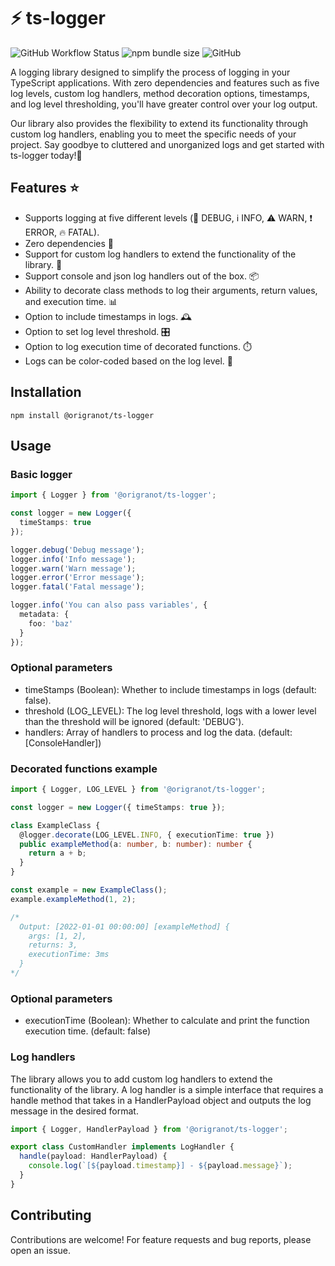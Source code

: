 # :zap: ts-logger

![GitHub Workflow Status](https://img.shields.io/github/actions/workflow/status/origranot/ts-logger/release.yml)
![npm bundle size](https://img.shields.io/bundlephobia/min/@origranot/ts-logger)
![GitHub](https://img.shields.io/github/license/origranot/ts-logger)

A logging library designed to simplify the process of logging in your TypeScript applications. With zero dependencies and features such as five log levels, custom log handlers, method decoration options, timestamps, and log level thresholding, you'll have greater control over your log output.

Our library also provides the flexibility to extend its functionality through custom log handlers, enabling you to meet the specific needs of your project. Say goodbye to cluttered and unorganized logs and get started with ts-logger today!💪


## Features :star:

- Supports logging at five different levels (:bug: DEBUG, :information_source: INFO, :warning: WARN, :exclamation: ERROR, :fire: FATAL).
- Zero dependencies 🚫
- Support for custom log handlers to extend the functionality of the library. 💬
- Support console and json log handlers out of the box. 📦
- Ability to decorate class methods to log their arguments, return values, and execution time. 📊
- Option to include timestamps in logs. 🕰️
- Option to set log level threshold. 🎛️
- Option to log execution time of decorated functions. ⏱️
- Logs can be color-coded based on the log level. 🎨

## Installation

`npm install @origranot/ts-logger`

## Usage

### Basic logger

```typescript
import { Logger } from '@origranot/ts-logger';

const logger = new Logger({
  timeStamps: true
});

logger.debug('Debug message');
logger.info('Info message');
logger.warn('Warn message');
logger.error('Error message');
logger.fatal('Fatal message');

logger.info('You can also pass variables', {
  metadata: {
    foo: 'baz'
  }
});
```

### Optional parameters

- timeStamps (Boolean): Whether to include timestamps in logs (default: false).
- threshold (LOG_LEVEL): The log level threshold, logs with a lower level than the
  threshold will be ignored (default: 'DEBUG').
- handlers: Array of handlers to process and log the data. (default: [ConsoleHandler])


### Decorated functions example

```typescript
import { Logger, LOG_LEVEL } from '@origranot/ts-logger';

const logger = new Logger({ timeStamps: true });

class ExampleClass {
  @logger.decorate(LOG_LEVEL.INFO, { executionTime: true })
  public exampleMethod(a: number, b: number): number {
    return a + b;
  }
}

const example = new ExampleClass();
example.exampleMethod(1, 2);

/* 
  Output: [2022-01-01 00:00:00] [exampleMethod] {
    args: [1, 2],
    returns: 3,
    executionTime: 3ms
  }
*/
```

### Optional parameters

- executionTime (Boolean): Whether to calculate and print the function execution time.
  (default: false)

### Log handlers

The library allows you to add custom log handlers to extend the functionality of the
library. A log handler is a simple interface that requires a handle method that takes in a
HandlerPayload object and outputs the log message in the desired format.

```typescript
import { Logger, HandlerPayload } from '@origranot/ts-logger';

export class CustomHandler implements LogHandler {
  handle(payload: HandlerPayload) {
    console.log(`[${payload.timestamp}] - ${payload.message}`);
  }
}
```

## Contributing

Contributions are welcome! For feature requests and bug reports, please open an issue.
